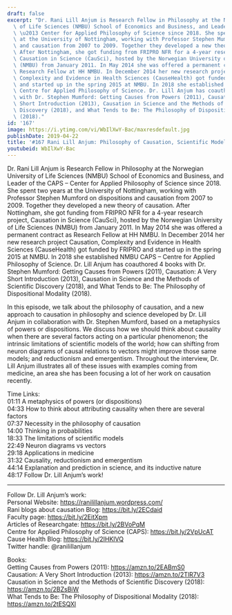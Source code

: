 ```yaml
---
draft: false
excerpt: "Dr. Rani Lill Anjum is Research Fellow in Philosophy at the Norwegian University\
  \ of Life Sciences (NMBU) School of Economics and Business, and Leader of the CAPS\
  \ \u2013 Center for Applied Philosophy of Science since 2018. She spent two years\
  \ at the University of Nottingham, working with Professor Stephen Mumford on dispositions\
  \ and causation from 2007 to 2009. Together they developed a new theory of causation.\
  \ After Nottingham, she got funding from FRIPRO NFR for a 4-year research project,\
  \ Causation in Science (CauSci), hosted by the Norwegian University of Life Sciences\
  \ (NMBU) from January 2011. In May 2014 she was offered a permanent contract as\
  \ Research Fellow at HH NMBU. In December 2014 her new research project Causation,\
  \ Complexity and Evidence in Health Sciences (CauseHealth) got funded by FRIPRO\
  \ and started up in the spring 2015 at NMBU. In 2018 she established NMBU CAPS \u2013\
  \ Centre for Applied Philosophy of Science. Dr. Lill Anjum has coauthored 4 books\
  \ with Dr. Stephen Mumford: Getting Causes from Powers (2011), Causation: A Very\
  \ Short Introduction (2013), Causation in Science and the Methods of Scientific\
  \ Discovery (2018), and What Tends to Be: The Philosophy of Dispositional Modality\
  \ (2018)."
id: '167'
image: https://i.ytimg.com/vi/WbIlXwY-Bac/maxresdefault.jpg
publishDate: 2019-04-22
title: '#167 Rani Lill Anjum: Philosophy of Causation, Scientific Models, and Medicine'
youtubeid: WbIlXwY-Bac
---
```

<div class="timelinks">

Dr. Rani Lill Anjum is Research Fellow in Philosophy at the Norwegian University of Life Sciences (NMBU) School of Economics and Business, and Leader of the CAPS – Center for Applied Philosophy of Science since 2018. She spent two years at the University of Nottingham, working with Professor Stephen Mumford on dispositions and causation from 2007 to 2009. Together they developed a new theory of causation. After Nottingham, she got funding from FRIPRO NFR for a 4-year research project, Causation in Science (CauSci), hosted by the Norwegian University of Life Sciences (NMBU) from January 2011. In May 2014 she was offered a permanent contract as Research Fellow at HH NMBU. In December 2014 her new research project Causation, Complexity and Evidence in Health Sciences (CauseHealth) got funded by FRIPRO and started up in the spring 2015 at NMBU. In 2018 she established NMBU CAPS – Centre for Applied Philosophy of Science. Dr. Lill Anjum has coauthored 4 books with Dr. Stephen Mumford: Getting Causes from Powers (2011), Causation: A Very Short Introduction (2013), Causation in Science and the Methods of Scientific Discovery (2018), and What Tends to Be: The Philosophy of Dispositional Modality (2018).

In this episode, we talk about the philosophy of causation, and a new approach to causation in philosophy and science developed by Dr. Lill Anjum in collaboration with Dr. Stephen Mumford, based on a metaphysics of powers or dispositions. We discuss how we should think about causality when there are several factors acting on a particular phenomenon; the intrinsic limitations of scientific models of the world; how can shifting from neuron diagrams of causal relations to vectors might improve those same models; and reductionism and emergentism. Throughout the interview, Dr. Lill Anjum illustrates all of these issues with examples coming from medicine, an area she has been focusing a lot of her work on causation recently.

Time Links:  
<time>01:11</time> A metaphysics of powers (or dispositions)  
<time>04:33</time> How to think about attributing causality when there are several factors           
<time>07:37</time> Necessity in the philosophy of causation                   
<time>14:00</time> Thinking in probabilities              
<time>18:33</time> The limitations of scientific models                    
<time>22:49</time> Neuron diagrams vs vectors           
<time>29:18</time> Applications in medicine       
<time>31:32</time> Causality, reductionism and emergentism      
<time>44:14</time> Explanation and prediction in science, and its inductive nature    
<time>48:17</time> Follow Dr. Lill Anjum’s work!

---

Follow Dr. Lill Anjum’s work:  
Personal Website: https://ranilillanjum.wordpress.com/  
Rani blogs about causation Blog: https://bit.ly/2ECdaid  
Faculty page: https://bit.ly/2EitXpm  
Articles of Researchgate: https://bit.ly/2BVoPqM  
Centre for Applied Philosophy of Science (CAPS): https://bit.ly/2VpUcAT  
Cause Health Blog: https://bit.ly/2IHKlVQ  
Twitter handle: @ranilillanjum

Books:  
Getting Causes from Powers (2011): https://amzn.to/2EABmS0  
Causation: A Very Short Introduction (2013): https://amzn.to/2TlR7V3  
Causation in Science and the Methods of Scientific Discovery (2018): https://amzn.to/2BZsBiW  
What Tends to Be: The Philosophy of Dispositional Modality (2018): https://amzn.to/2tESQXl
</div>

